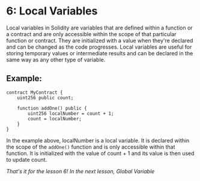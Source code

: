 # 6: Local Variables

Local variables in Solidity are variables that are defined within a function or a contract and are only accessible within the scope of that particular function or contract. They are initialized with a value when they're declared and can be changed as the code progresses. Local variables are useful for storing temporary values or intermediate results and can be declared in the same way as any other type of variable.

## Example:

```solidity
contract MyContract {    
    uint256 public count;

    function addOne() public {        
        uint256 localNumber = count + 1;        
        count = localNumber;    
    }
}
```

In the example above, localNumber is a local variable. It is declared within the scope of the `addOne()` function and is only accessible within that function. It is initialized with the value of count + 1 and its value is then used to update count.

_That's it for the lesson 6! In the next lesson, Global Variable_
